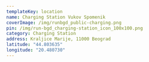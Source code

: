 ```yaml
---
templateKey: location
name: Charging Station Vukov Spomenik
coverImage: /img/runbgd_public-charging.png
pin: /img/run-bgd_charging-station_icon_100x100.png
category: Charging Station
address: Kraljice Marije, 11000 Beograd
latitude: "44.803635"
longitude: "20.480730"
---
```

